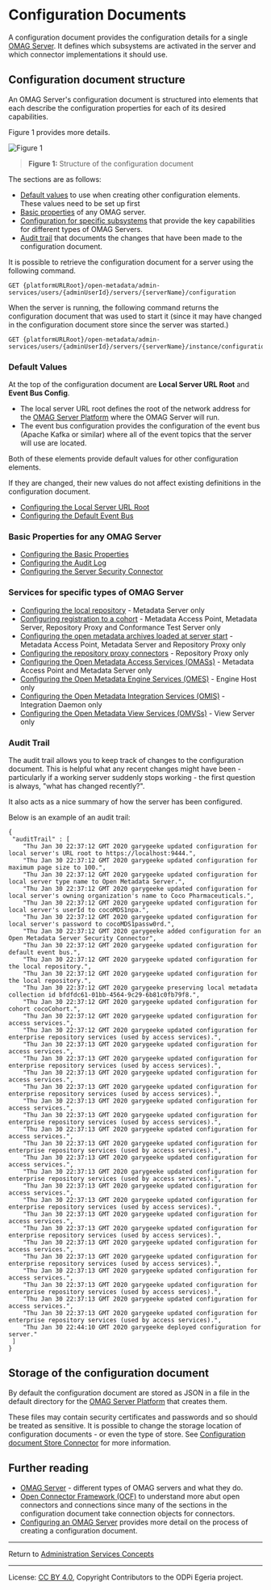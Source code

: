 <!-- SPDX-License-Identifier: CC-BY-4.0 -->
<!-- Copyright Contributors to the ODPi Egeria project. -->

# Configuration Documents

A configuration document provides the configuration details for a single
[OMAG Server](omag-server.md).  It defines which subsystems are activated
in the server and which connector implementations it should use.

## Configuration document structure

An OMAG Server's configuration document is structured into elements that each describe the
configuration properties for each of its desired capabilities.

Figure 1 provides more details.

![Figure 1](configuration-document-structure.png#pagewidth)
> **Figure 1:** Structure of the configuration document


The sections are as follows:

* [Default values](#Default-Values) to use when creating other configuration elements.  These values need to be set up first
* [Basic properties](#Basic-Properties-for-any-OMAG-Server) of any OMAG server.
* [Configuration for specific subsystems](#Services-for-specific-types-of-OMAG-Server) that provide the
  key capabilities for different types of OMAG Servers.
* [Audit trail](#Audit-Trail) that documents the changes that have been made to the configuration document.

It is possible to retrieve the configuration document for a server using the following command.
```
GET {platformURLRoot}/open-metadata/admin-services/users/{adminUserId}/servers/{serverName}/configuration
```

When the server is running, the following command returns the configuration document that was used to start it
(since it may have changed in the configuration document store since the server was started.)

```
GET {platformURLRoot}/open-metadata/admin-services/users/{adminUserId}/servers/{serverName}/instance/configuration
```

### Default Values

At the top of the configuration document are **Local Server URL Root** and **Event Bus Config**.
 * The local server URL root defines the root of the network address for the
[OMAG Server Platform](omag-server-platform.md) where the OMAG Server will run.
 * The event bus configuration provides the configuration of the event bus (Apache Kafka or similar)
 where all of the event topics that the server will use are located.

Both of these elements provide default values for other configuration
elements.

If they are changed, their new values
do not affect existing definitions in the configuration document.

* [Configuring the Local Server URL Root](../user/configuring-local-server-url.md)
* [Configuring the Default Event Bus](../user/configuring-event-bus.md)

### Basic Properties for any OMAG Server

* [Configuring the Basic Properties](../user/configuring-omag-server-basic-properties.md)
* [Configuring the Audit Log](../user/configuring-the-audit-log.md)
* [Configuring the Server Security Connector](../user/configuring-the-server-security-connector.md)


### Services for specific types of OMAG Server

  * [Configuring the local repository](../user/configuring-the-local-repository.md) - Metadata Server only
  * [Configuring registration to a cohort](../user/configuring-registration-to-a-cohort.md) - Metadata Access Point, Metadata Server, Repository Proxy and Conformance Test Server only
  * [Configuring the open metadata archives loaded at server start](../user/configuring-the-startup-archives.md) - Metadata Access Point, Metadata Server and Repository Proxy only
  * [Configuring the repository proxy connectors](../user/configuring-the-repository-proxy-connector.md) - Repository Proxy only
  * [Configuring the Open Metadata Access Services (OMASs)](../user/configuring-the-access-services.md) - Metadata Access Point and Metadata Server only
  * [Configuring the Open Metadata Engine Services (OMES)](../user/configuring-the-engine-services.md) - Engine Host only
  * [Configuring the Open Metadata Integration Services (OMIS)](../user/configuring-the-integration-services.md) - Integration Daemon only
  * [Configuring the Open Metadata View Services (OMVSs)](../user/configuring-the-view-services.md) - View Server only

### Audit Trail

The audit trail allows you to keep track of changes to the configuration document.
This is helpful what any recent changes might have been - particularly if a working server
suddenly stops working - the first question is always, "what has changed recently?".

It also acts as a nice summary of how the server has been configured.

Below is an example of an audit trail:

```
{
 "auditTrail" : [
    "Thu Jan 30 22:37:12 GMT 2020 garygeeke updated configuration for local server's URL root to https://localhost:9444.",
    "Thu Jan 30 22:37:12 GMT 2020 garygeeke updated configuration for maximum page size to 100.",
    "Thu Jan 30 22:37:12 GMT 2020 garygeeke updated configuration for local server type name to Open Metadata Server.",
    "Thu Jan 30 22:37:12 GMT 2020 garygeeke updated configuration for local server's owning organization's name to Coco Pharmaceuticals.",
    "Thu Jan 30 22:37:12 GMT 2020 garygeeke updated configuration for local server's userId to cocoMDS1npa.",
    "Thu Jan 30 22:37:12 GMT 2020 garygeeke updated configuration for local server's password to cocoMDS1passw0rd.",
    "Thu Jan 30 22:37:12 GMT 2020 garygeeke added configuration for an Open Metadata Server Security Connector",
    "Thu Jan 30 22:37:12 GMT 2020 garygeeke updated configuration for default event bus.",
    "Thu Jan 30 22:37:12 GMT 2020 garygeeke updated configuration for the local repository.",
    "Thu Jan 30 22:37:12 GMT 2020 garygeeke updated configuration for the local repository.",
    "Thu Jan 30 22:37:12 GMT 2020 garygeeke preserving local metadata collection id bfdfdc61-01bb-4564-9c29-6b81c0fb79f8.",
    "Thu Jan 30 22:37:12 GMT 2020 garygeeke updated configuration for cohort cocoCohort.",
    "Thu Jan 30 22:37:12 GMT 2020 garygeeke updated configuration for access services.",
    "Thu Jan 30 22:37:12 GMT 2020 garygeeke updated configuration for enterprise repository services (used by access services).",
    "Thu Jan 30 22:37:13 GMT 2020 garygeeke updated configuration for access services.",
    "Thu Jan 30 22:37:13 GMT 2020 garygeeke updated configuration for enterprise repository services (used by access services).",
    "Thu Jan 30 22:37:13 GMT 2020 garygeeke updated configuration for access services.",
    "Thu Jan 30 22:37:13 GMT 2020 garygeeke updated configuration for enterprise repository services (used by access services).",
    "Thu Jan 30 22:37:13 GMT 2020 garygeeke updated configuration for access services.",
    "Thu Jan 30 22:37:13 GMT 2020 garygeeke updated configuration for enterprise repository services (used by access services).",
    "Thu Jan 30 22:37:13 GMT 2020 garygeeke updated configuration for access services.",
    "Thu Jan 30 22:37:13 GMT 2020 garygeeke updated configuration for enterprise repository services (used by access services).",
    "Thu Jan 30 22:37:13 GMT 2020 garygeeke updated configuration for access services.",
    "Thu Jan 30 22:37:13 GMT 2020 garygeeke updated configuration for enterprise repository services (used by access services).",
    "Thu Jan 30 22:37:13 GMT 2020 garygeeke updated configuration for access services.",
    "Thu Jan 30 22:37:13 GMT 2020 garygeeke updated configuration for enterprise repository services (used by access services).",
    "Thu Jan 30 22:37:13 GMT 2020 garygeeke updated configuration for access services.",
    "Thu Jan 30 22:37:13 GMT 2020 garygeeke updated configuration for enterprise repository services (used by access services).",
    "Thu Jan 30 22:37:13 GMT 2020 garygeeke updated configuration for access services.",
    "Thu Jan 30 22:37:13 GMT 2020 garygeeke updated configuration for enterprise repository services (used by access services).",
    "Thu Jan 30 22:37:13 GMT 2020 garygeeke updated configuration for access services.",
    "Thu Jan 30 22:37:13 GMT 2020 garygeeke updated configuration for enterprise repository services (used by access services).",
    "Thu Jan 30 22:37:13 GMT 2020 garygeeke updated configuration for access services.",
    "Thu Jan 30 22:37:13 GMT 2020 garygeeke updated configuration for enterprise repository services (used by access services).",
    "Thu Jan 30 22:44:10 GMT 2020 garygeeke deployed configuration for server."
 ]
}
```

## Storage of the configuration document

By default the configuration document are stored as JSON in a file in the default directory
for the [OMAG Server Platform](omag-server-platform.md) that creates them.

These files may contain security certificates and passwords and so should be treated as sensitive.
It is possible to change the storage location of configuration documents - or even the type of store.
See [Configuration document Store Connector](configuration-document-store-connector.md)
for more information.

## Further reading

* [OMAG Server](omag-server.md) - different types of OMAG servers and what they do.
* [Open Connector Framework (OCF)](../../../frameworks/open-connector-framework)
to understand more abut open connectors and connections since many of the sections in the
configuration document take connection objects for connectors.
* [Configuring an OMAG Server](../user/configuring-an-omag-server.md) provides more detail on
the process of creating a configuration document.

----
Return to [Administration Services Concepts](..)

----
License: [CC BY 4.0](https://creativecommons.org/licenses/by/4.0/),
Copyright Contributors to the ODPi Egeria project.
